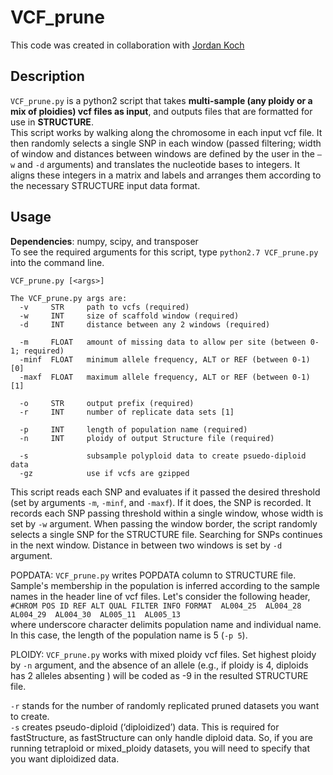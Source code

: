 # VCF_prune

This code was created in collaboration with [Jordan Koch](https://github.com/jmkoch)
 
## Description
`VCF_prune.py` is a python2 script that takes **multi-sample (any ploidy or a mix of ploidies) vcf files as input**, and outputs files that are formatted for use in **STRUCTURE**.  
This script works by walking along the chromosome in each input vcf file. It then randomly selects a single SNP in each window (passed filtering; width of window and distances between windows are defined by the user in the `–w` and `-d`  arguments) and translates the nucleotide bases to integers. It aligns these integers in a matrix and labels and arranges them according to the necessary STRUCTURE input data format.


## Usage
**Dependencies**: numpy, scipy, and transposer  
To see the required arguments for this script, type `python2.7 VCF_prune.py` into the command line.  

```
VCF_prune.py [<args>]

The VCF_prune.py args are:
  -v     STR     path to vcfs (required)
  -w     INT     size of scaffold window (required)
  -d     INT     distance between any 2 windows (required)

  -m     FLOAT   amount of missing data to allow per site (between 0-1; required)
  -minf  FLOAT   minimum allele frequency, ALT or REF (between 0-1) [0]
  -maxf  FLOAT   maximum allele frequency, ALT or REF (between 0-1) [1]

  -o     STR     output prefix (required)
  -r     INT     number of replicate data sets [1]
  
  -p     INT     length of population name (required)
  -n     INT     ploidy of output Structure file (required)

  -s             subsample polyploid data to create psuedo-diploid data
  -gz            use if vcfs are gzipped
```
This script reads each SNP and evaluates if it passed the desired threshold (set by arguments `-m`, `-minf`, and `-maxf`). If it does, the SNP is recorded. It records each SNP passing threshold within a single window, whose width is set by `-w` argument. When passing the window border, the script randomly selects a single SNP for the STRUCTURE file. Searching for SNPs continues in the next window. Distance in between two windows is set by `-d` argument.  

POPDATA: `VCF_prune.py` writes POPDATA column to STRUCTURE file. Sample's membership in the population is inferred according to the sample names in the header line of vcf files. Let's consider the following header,  
`#CHROM POS ID REF ALT QUAL FILTER INFO FORMAT  AL004_25  AL004_28  AL004_29  AL004_30  AL005_11  AL005_13`  
where underscore character delimits population name and individual name. In this case, the length of the population name is 5 (`-p 5`).

PLOIDY: `VCF_prune.py` works with mixed ploidy vcf files. Set highest ploidy by `-n` argument, and the absence of an allele (e.g.,  if ploidy is 4, diploids has 2 alleles absenting ) will be coded as -9 in the resulted STRUCTURE file. 

`-r` stands for the number of randomly replicated pruned datasets you want to create.  
`-s` creates pseudo-diploid (‘diploidized’) data. This is required for fastStructure, as fastStructure can only handle diploid data. So, if you are running tetraploid or mixed_ploidy datasets, you will need to specify that you want diploidized data. 


